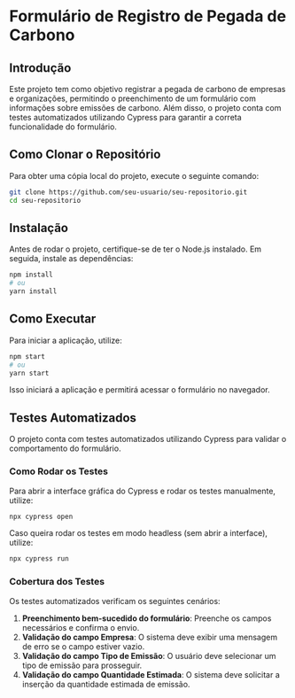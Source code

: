 # Formulário de Registro de Pegada de Carbono

## Introdução
Este projeto tem como objetivo registrar a pegada de carbono de empresas e organizações, permitindo o preenchimento de um formulário com informações sobre emissões de carbono. Além disso, o projeto conta com testes automatizados utilizando Cypress para garantir a correta funcionalidade do formulário.

## Como Clonar o Repositório
Para obter uma cópia local do projeto, execute o seguinte comando:

```sh
git clone https://github.com/seu-usuario/seu-repositorio.git
cd seu-repositorio
```

## Instalação
Antes de rodar o projeto, certifique-se de ter o Node.js instalado. Em seguida, instale as dependências:

```sh
npm install
# ou
yarn install
```

## Como Executar
Para iniciar a aplicação, utilize:

```sh
npm start
# ou
yarn start
```

Isso iniciará a aplicação e permitirá acessar o formulário no navegador.

## Testes Automatizados
O projeto conta com testes automatizados utilizando Cypress para validar o comportamento do formulário.

### Como Rodar os Testes
Para abrir a interface gráfica do Cypress e rodar os testes manualmente, utilize:

```sh
npx cypress open
```

Caso queira rodar os testes em modo headless (sem abrir a interface), utilize:

```sh
npx cypress run
```

### Cobertura dos Testes
Os testes automatizados verificam os seguintes cenários:

1. **Preenchimento bem-sucedido do formulário**: Preenche os campos necessários e confirma o envio.
2. **Validação do campo Empresa**: O sistema deve exibir uma mensagem de erro se o campo estiver vazio.
3. **Validação do campo Tipo de Emissão**: O usuário deve selecionar um tipo de emissão para prosseguir.
4. **Validação do campo Quantidade Estimada**: O sistema deve solicitar a inserção da quantidade estimada de emissão.


